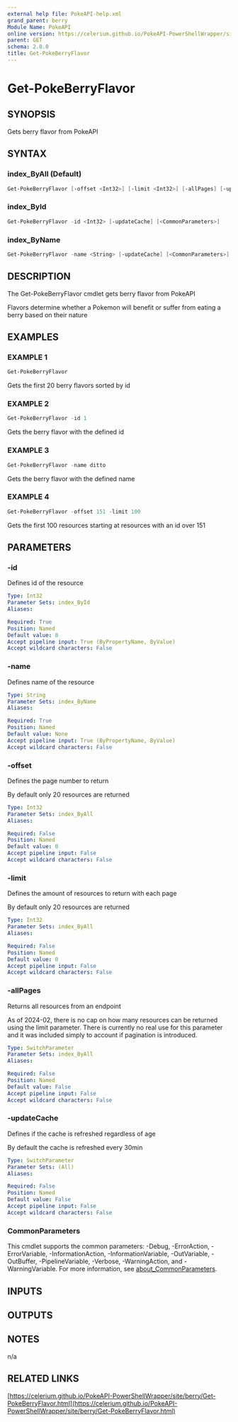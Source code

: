 ```yaml
---
external help file: PokeAPI-help.xml
grand_parent: berry
Module Name: PokeAPI
online version: https://celerium.github.io/PokeAPI-PowerShellWrapper/site/berry/Get-PokeBerryFlavor.html
parent: GET
schema: 2.0.0
title: Get-PokeBerryFlavor
---
```


# Get-PokeBerryFlavor

## SYNOPSIS
Gets berry flavor from PokeAPI

## SYNTAX

### index_ByAll (Default)
```powershell
Get-PokeBerryFlavor [-offset <Int32>] [-limit <Int32>] [-allPages] [-updateCache] [<CommonParameters>]
```

### index_ById
```powershell
Get-PokeBerryFlavor -id <Int32> [-updateCache] [<CommonParameters>]
```

### index_ByName
```powershell
Get-PokeBerryFlavor -name <String> [-updateCache] [<CommonParameters>]
```

## DESCRIPTION
The Get-PokeBerryFlavor cmdlet gets berry flavor from PokeAPI

Flavors determine whether a Pokemon will benefit or suffer
from eating a berry based on their nature

## EXAMPLES

### EXAMPLE 1
```powershell
Get-PokeBerryFlavor
```

Gets the first 20 berry flavors sorted by id

### EXAMPLE 2
```powershell
Get-PokeBerryFlavor -id 1
```

Gets the berry flavor with the defined id

### EXAMPLE 3
```powershell
Get-PokeBerryFlavor -name ditto
```

Gets the berry flavor with the defined name

### EXAMPLE 4
```powershell
Get-PokeBerryFlavor -offset 151 -limit 100
```

Gets the first 100 resources starting at resources with
an id over 151

## PARAMETERS

### -id
Defines id of the resource

```yaml
Type: Int32
Parameter Sets: index_ById
Aliases:

Required: True
Position: Named
Default value: 0
Accept pipeline input: True (ByPropertyName, ByValue)
Accept wildcard characters: False
```

### -name
Defines name of the resource

```yaml
Type: String
Parameter Sets: index_ByName
Aliases:

Required: True
Position: Named
Default value: None
Accept pipeline input: True (ByPropertyName, ByValue)
Accept wildcard characters: False
```

### -offset
Defines the page number to return

By default only 20 resources are returned

```yaml
Type: Int32
Parameter Sets: index_ByAll
Aliases:

Required: False
Position: Named
Default value: 0
Accept pipeline input: False
Accept wildcard characters: False
```

### -limit
Defines the amount of resources to return with each page

By default only 20 resources are returned

```yaml
Type: Int32
Parameter Sets: index_ByAll
Aliases:

Required: False
Position: Named
Default value: 0
Accept pipeline input: False
Accept wildcard characters: False
```

### -allPages
Returns all resources from an endpoint

As of 2024-02, there is no cap on how many resources can be
returned using the limit parameter.
There is currently no real
use for this parameter and it was included simply to account if
pagination is introduced.

```yaml
Type: SwitchParameter
Parameter Sets: index_ByAll
Aliases:

Required: False
Position: Named
Default value: False
Accept pipeline input: False
Accept wildcard characters: False
```

### -updateCache
Defines if the cache is refreshed regardless of age

By default the cache is refreshed every 30min

```yaml
Type: SwitchParameter
Parameter Sets: (All)
Aliases:

Required: False
Position: Named
Default value: False
Accept pipeline input: False
Accept wildcard characters: False
```

### CommonParameters
This cmdlet supports the common parameters: -Debug, -ErrorAction, -ErrorVariable, -InformationAction, -InformationVariable, -OutVariable, -OutBuffer, -PipelineVariable, -Verbose, -WarningAction, and -WarningVariable. For more information, see [about_CommonParameters](http://go.microsoft.com/fwlink/?LinkID=113216).

## INPUTS

## OUTPUTS

## NOTES
n/a

## RELATED LINKS

[https://celerium.github.io/PokeAPI-PowerShellWrapper/site/berry/Get-PokeBerryFlavor.html](https://celerium.github.io/PokeAPI-PowerShellWrapper/site/berry/Get-PokeBerryFlavor.html)

